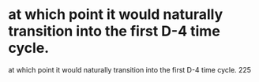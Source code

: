 # at which point it would naturally transition into the first D-4 time cycle.

at which point it would naturally transition into the first D-4 time cycle.
225